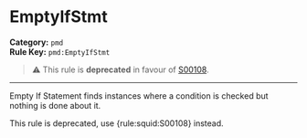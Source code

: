 
# EmptyIfStmt
**Category:** `pmd`<br/>
**Rule Key:** `pmd:EmptyIfStmt`<br/>
> :warning: This rule is **deprecated** in favour of [S00108](https://rules.sonarsource.com/java/RSPEC-00108).

-----

<p>
  Empty If Statement finds instances where a condition is checked but nothing is done about it.
</p>

<p>
  This rule is deprecated, use {rule:squid:S00108} instead.
</p>

